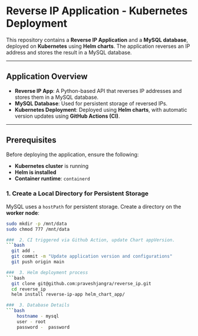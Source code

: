 #  Reverse IP Application - Kubernetes Deployment  

This repository contains a **Reverse IP Application** and a **MySQL database**, deployed on **Kubernetes** using **Helm charts**. The application reverses an IP address and stores the result in a MySQL database.  

---

##  Application Overview  

- **Reverse IP App**: A Python-based API that reverses IP addresses and stores them in a MySQL database.  
- **MySQL Database**: Used for persistent storage of reversed IPs.  
- **Kubernetes Deployment**: Deployed using **Helm charts**, with automatic version updates using **GitHub Actions (CI)**.  

---

##  Prerequisites  

Before deploying the application, ensure the following:  

- **Kubernetes cluster** is running  
- **Helm is installed**  
- **Container runtime**: `containerd`  

###  1. Create a Local Directory for Persistent Storage  

MySQL uses a `hostPath` for persistent storage. Create a directory on the **worker node**:  

```bash
sudo mkdir -p /mnt/data
sudo chmod 777 /mnt/data

###  2. CI triggered via Github Action, update Chart appVersion.
```bash
  git add .
  git commit -m "Update application version and configurations"
  git push origin main

###  3. Helm deployment process
```bash
  git clone git@github.com:praveshjangra/reverse_ip.git
  cd reverse_ip
  helm install reverse-ip-app helm_chart_app/

###  3. Database Details
```bash 
    hostname - mysql
    user - root
    password -  password
